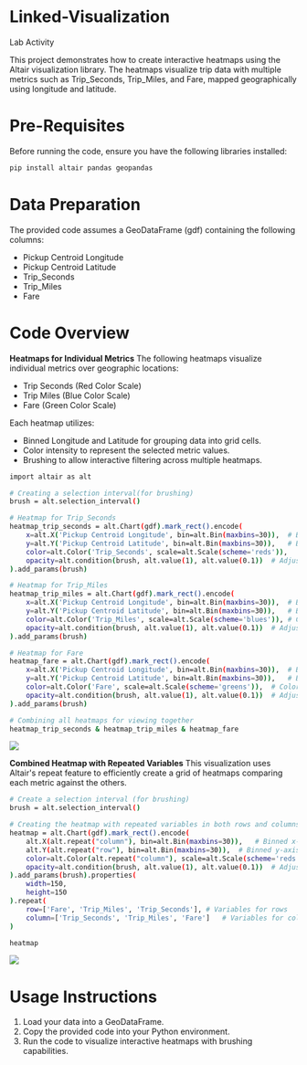 # Linked-Visualization
Lab Activity


This project demonstrates how to create interactive heatmaps using the Altair visualization library. The heatmaps visualize trip data with multiple metrics such as Trip_Seconds, Trip_Miles, and Fare, mapped geographically using longitude and latitude.


# Pre-Requisites
Before running the code, ensure you have the following libraries installed:
~~~bash
pip install altair pandas geopandas
~~~

# Data Preparation
The provided code assumes a GeoDataFrame (gdf) containing the following columns:
- Pickup Centroid Longitude
- Pickup Centroid Latitude
- Trip_Seconds
- Trip_Miles
- Fare


# Code Overview

**Heatmaps for Individual Metrics**
The following heatmaps visualize individual metrics over geographic locations:
- Trip Seconds (Red Color Scale)
- Trip Miles (Blue Color Scale)
- Fare (Green Color Scale)

Each heatmap utilizes:
- Binned Longitude and Latitude for grouping data into grid cells.
- Color intensity to represent the selected metric values.
- Brushing to allow interactive filtering across multiple heatmaps.


~~~bash
import altair as alt

# Creating a selection interval(for brushing)
brush = alt.selection_interval()

# Heatmap for Trip_Seconds
heatmap_trip_seconds = alt.Chart(gdf).mark_rect().encode(
    x=alt.X('Pickup Centroid Longitude', bin=alt.Bin(maxbins=30)),  # Binned x-axis for longitude
    y=alt.Y('Pickup Centroid Latitude', bin=alt.Bin(maxbins=30)),   # Binned y-axis for latitude
    color=alt.Color('Trip_Seconds', scale=alt.Scale(scheme='reds')),    # Color intensity based on Trip_Seconds
    opacity=alt.condition(brush, alt.value(1), alt.value(0.1))  # Adjust opacity based on brush selection
).add_params(brush)

# Heatmap for Trip_Miles
heatmap_trip_miles = alt.Chart(gdf).mark_rect().encode(
    x=alt.X('Pickup Centroid Longitude', bin=alt.Bin(maxbins=30)),  # Binned x-axis for longitude
    y=alt.Y('Pickup Centroid Latitude', bin=alt.Bin(maxbins=30)),   # Binned y-axis for latitude
    color=alt.Color('Trip_Miles', scale=alt.Scale(scheme='blues')), # Color intensity based on Trip_Miles
    opacity=alt.condition(brush, alt.value(1), alt.value(0.1))  # Adjust opacity based on brush selection
).add_params(brush)

# Heatmap for Fare
heatmap_fare = alt.Chart(gdf).mark_rect().encode(
    x=alt.X('Pickup Centroid Longitude', bin=alt.Bin(maxbins=30)),  # Binned x-axis for longitude
    y=alt.Y('Pickup Centroid Latitude', bin=alt.Bin(maxbins=30)),   # Binned y-axis for latitude
    color=alt.Color('Fare', scale=alt.Scale(scheme='greens')),  # Color intensity based on Fare
    opacity=alt.condition(brush, alt.value(1), alt.value(0.1))  # Adjust opacity based on brush selection
).add_params(brush)

# Combining all heatmaps for viewing together
heatmap_trip_seconds & heatmap_trip_miles & heatmap_fare
~~~

![](https://drive.google.com/file/d/1Q8-NMUWPh9RyxCnBd1ebK7ardWtcP3Sb/view?usp=sharing)






**Combined Heatmap with Repeated Variables**
This visualization uses Altair's repeat feature to efficiently create a grid of heatmaps comparing each metric against the others.


~~~bash
# Create a selection interval (for brushing)
brush = alt.selection_interval()

# Creating the heatmap with repeated variables in both rows and columns
heatmap = alt.Chart(gdf).mark_rect().encode(
    alt.X(alt.repeat("column"), bin=alt.Bin(maxbins=30)),   # Binned x-axis for longitude
    alt.Y(alt.repeat("row"), bin=alt.Bin(maxbins=30)),  # Binned y-axis for latitude
    color=alt.Color(alt.repeat("column"), scale=alt.Scale(scheme='reds')),  # Color based on each variable
    opacity=alt.condition(brush, alt.value(1), alt.value(0.1))  # Adjust opacity based on brush selection
).add_params(brush).properties(
    width=150,
    height=150
).repeat(
    row=['Fare', 'Trip_Miles', 'Trip_Seconds'], # Variables for rows
    column=['Trip_Seconds', 'Trip_Miles', 'Fare']   # Variables for columns
)

heatmap
~~~

![](https://drive.google.com/file/d/1cSQzNuo4Rh4FOdQG-7nfnRnwxT2kc76z/view?usp=sharing)



# Usage Instructions
1. Load your data into a GeoDataFrame.
2. Copy the provided code into your Python environment.
3. Run the code to visualize interactive heatmaps with brushing capabilities.
